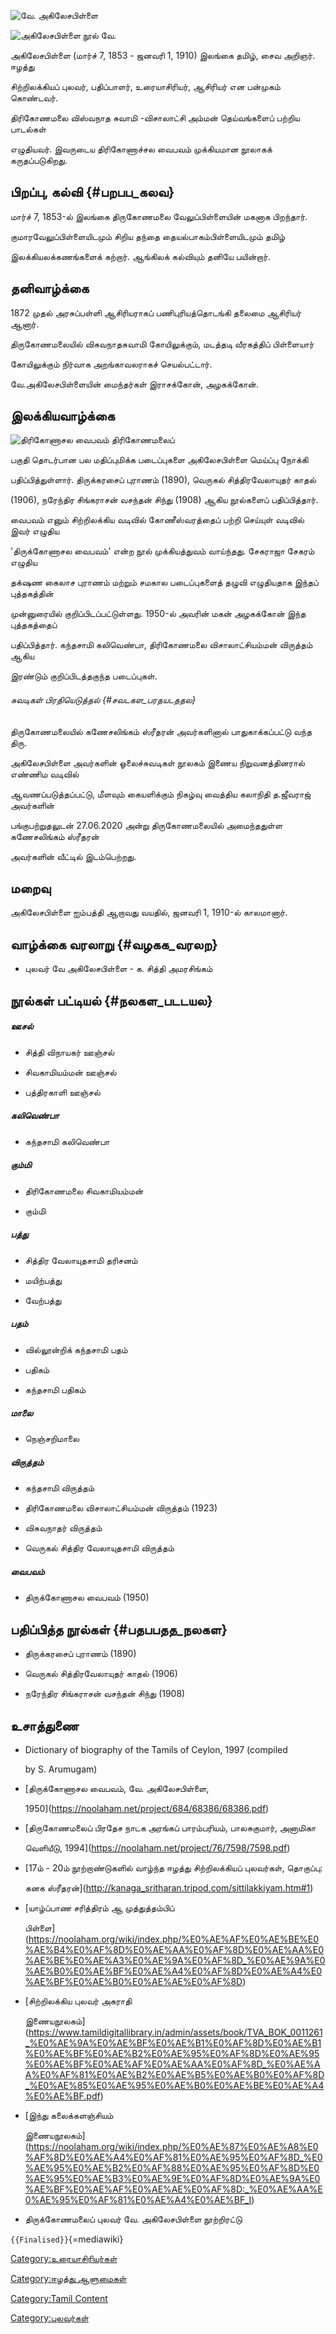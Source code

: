 ![வே. அகிலேசபிள்ளை](வே._அகிலேசபிள்ளை-modified.jpg "வே. அகிலேசபிள்ளை")
![அகிலேசபிள்ளை நூல்](Akilesapillai-book_1.png "அகிலேசபிள்ளை நூல்") வே.
அகிலேசபிள்ளை (மார்ச் 7, 1853 - ஜனவரி 1, 1910) இலங்கை தமிழ், சைவ அறிஞர். ஈழத்து
சிற்றிலக்கியப் புலவர், பதிப்பாளர், உரையாசிரியர், ஆசிரியர் என பன்முகம் கொண்டவர்.
திரிகோணமலை விஸ்வநாத சுவாமி -விசாலாட்சி அம்மன் தெய்வங்களைப் பற்றிய பாடல்கள்
எழுதியவர். இவருடைய திரிகோணாச்சல வைபவம் முக்கியமான நூலாகக் கருதப்படுகிறது.

## பிறப்பு, கல்வி {#பறபப_கலவ}

மார்ச் 7, 1853-ல் இலங்கை திருகோணமலை வேலுப்பிள்ளையின் மகனாக பிறந்தார்.
குமாரவேலுப்பிள்ளையிடமும் சிறிய தந்தை தையல்பாகம்பிள்ளையிடமும் தமிழ்
இலக்கியலக்கணங்களைக் கற்றார். ஆங்கிலக் கல்வியும் தனியே பயின்றார்.

## தனிவாழ்க்கை

1872 முதல் அரசுப்பள்ளி ஆசிரியராகப் பணிபுரியத்தொடங்கி தலைமை ஆசிரியர் ஆனார்.
திருகோணமலையில் விசுவநாதசுவாமி கோயிலுக்கும், மடத்தடி வீரகத்திப் பிள்ளையார்
கோயிலுக்கும் நிர்வாக அறங்காவலராகச் செயல்பட்டார்.

வே.அகிலேசபிள்ளையின் மைந்தர்கள் இராசக்கோன், அழகக்கோன்.

## இலக்கியவாழ்க்கை

![திரிகோணாசல வைபவம்](திரிகோணாசல_வைபவம்.jpg "திரிகோணாசல வைபவம்") திரிகோணமலைப்
பகுதி தொடர்பான பல மதிப்புமிக்க படைப்புகளை அகிலேசபிள்ளை மெய்ப்பு நோக்கி
பதிப்பித்துள்ளார். திருக்கரசைப் புராணம் (1890), வெருகல் சித்திரவேலாயுதர் காதல்
(1906), நரேந்திர சிங்கராசன் வசந்தன் சிந்து (1908) ஆகிய நூல்களைப் பதிப்பித்தார்.

வைபவம் எனும் சிற்றிலக்கிய வடிவில் கோணீஸ்வரத்தைப் பற்றி செய்யுள் வடிவில் இவர் எழுதிய
'திருக்கோணாசல வைபவம்' என்ற நூல் முக்கியத்துவம் வாய்ந்தது. சேகராஜா சேகரம் எழுதிய
தக்‌ஷண கைலாச புராணம் மற்றும் சமகால படைப்புகளைத் தழுவி எழுதியதாக இந்தப் புத்தகத்தின்
முன்னுரையில் குறிப்பிடப்பட்டுள்ளது. 1950-ல் அவரின் மகன் அழகக்கோன் இந்த புத்தகத்தைப்
பதிப்பித்தார். கந்தசாமி கலிவெண்பா, திரிகோணமலை விசாலாட்சியம்மன் விருத்தம் ஆகிய
இரண்டும் குறிப்பிடத்தகுந்த படைப்புகள்.

###### சுவடிகள் பிரதியெடுத்தல் {#சவடகள_பரதயடததல}

திருகோணமலையில் கணேசலிங்கம் ஸ்ரீதரன் அவர்களினால் பாதுகாக்கப்பட்டு வந்த திரு.
அகிலேசபிள்ளை அவர்களின் ஓலைச்சுவடிகள் நூலகம் இணைய நிறுவனத்தினரால் எண்ணிம வடிவில்
ஆவணப்படுத்தப்பட்டு, மீளவும் கையளிக்கும் நிகழ்வு வைத்திய கலாநிதி த.ஜீவராஜ் அவர்களின்
பங்குபற்றுதலுடன் 27.06.2020 அன்று திருகோணமலையில் அமைந்ததுள்ள கணேசலிங்கம் ஸ்ரீதரன்
அவர்களின் வீட்டில் இடம்பெற்றது.

## மறைவு

அகிலேசபிள்ளை ஐம்பத்தி ஆறாவது வயதில், ஜனவரி 1, 1910-ல் காலமானார்.

## வாழ்க்கை வரலாறு {#வழகக_வரலற}

-   புலவர் வே அகிலேசபிள்ளை - க. சித்தி அமரசிங்கம்

## நூல்கள் பட்டியல் {#நலகள_படடயல}

##### ஊசல்

-   சித்தி விநாயகர் ஊஞ்சல்
-   சிவகாமியம்மன் ஊஞ்சல்
-   பத்திரகாளி ஊஞ்சல்

##### கலிவெண்பா

-   கந்தசாமி கலிவெண்பா

##### கும்மி

-   திரிகோணமலை சிவகாமியம்மன்
-   கும்மி

##### பத்து

-   சித்திர வேலாயுதசாமி தரிசனம்
-   மயிற்பத்து
-   வேற்பத்து

##### பதம்

-   வில்லூன்றிக் கந்தசாமி பதம்
-   பதிகம்
-   கந்தசாமி பதிகம்

##### மாலை

-   நெஞ்சறிமாலை

##### விருத்தம்

-   கந்தசாமி விருத்தம்
-   திரிகோணமலை விசாலாட்சியம்மன் விருத்தம் (1923)
-   விசுவநாதர் விருத்தம்
-   வெருகல் சித்திர வேலாயுதசாமி விருத்தம்

##### வைபவம்

-   திருக்கோணாசல வைபவம் (1950)

## பதிப்பித்த நூல்கள் {#பதபபதத_நலகள}

-   திருக்கரசைப் புராணம் (1890)
-   வெருகல் சித்திரவேலாயுதர் காதல் (1906)
-   நரேந்திர சிங்கராசன் வசந்தன் சிந்து (1908)

## உசாத்துணை

-   Dictionary of biography of the Tamils of Ceylon, 1997 (compiled
    by S. Arumugam)
-   [திருக்கோணாசல வைபவம், வே. அகிலேசபிள்ளை,
    1950](https://noolaham.net/project/684/68386/68386.pdf)
-   [திருகோணமலைப் பிரதேச நாடக அரங்கப் பாரம்பரியம், பாலசுகுமார், அனாமிகா
    வெளியீடு, 1994](https://noolaham.net/project/76/7598/7598.pdf)
-   [17ம் - 20ம் நூற்றாண்டுகளில் வாழ்ந்த ஈழத்து சிற்றிலக்கியப் புலவர்கள், தொகுப்பு:
    கனக ஸ்ரீதரன்](http://kanaga_sritharan.tripod.com/sittilakkiyam.htm#1)
-   [யாழ்ப்பாண சரித்திரம் ஆ முத்துத்தம்பிப்
    பிள்ளை](https://noolaham.org/wiki/index.php/%E0%AE%AF%E0%AE%BE%E0%AE%B4%E0%AF%8D%E0%AE%AA%E0%AF%8D%E0%AE%AA%E0%AE%BE%E0%AE%A3%E0%AE%9A%E0%AF%8D_%E0%AE%9A%E0%AE%B0%E0%AE%BF%E0%AE%A4%E0%AF%8D%E0%AE%A4%E0%AE%BF%E0%AE%B0%E0%AE%AE%E0%AF%8D)
-   [சிற்றிலக்கிய புலவர் அகராதி
    இணையநூலகம்](https://www.tamildigitallibrary.in/admin/assets/book/TVA_BOK_0011261_%E0%AE%9A%E0%AE%BF%E0%AE%B1%E0%AF%8D%E0%AE%B1%E0%AE%BF%E0%AE%B2%E0%AE%95%E0%AF%8D%E0%AE%95%E0%AE%BF%E0%AE%AF%E0%AE%AA%E0%AF%8D_%E0%AE%AA%E0%AF%81%E0%AE%B2%E0%AE%B5%E0%AE%B0%E0%AF%8D_%E0%AE%85%E0%AE%95%E0%AE%B0%E0%AE%BE%E0%AE%A4%E0%AE%BF.pdf)
-   [இந்து கலைக்களஞ்சியம்
    இணையநூலகம்](https://noolaham.org/wiki/index.php/%E0%AE%87%E0%AE%A8%E0%AF%8D%E0%AE%A4%E0%AF%81%E0%AE%95%E0%AF%8D_%E0%AE%95%E0%AE%B2%E0%AF%88%E0%AE%95%E0%AF%8D%E0%AE%95%E0%AE%B3%E0%AE%9E%E0%AF%8D%E0%AE%9A%E0%AE%BF%E0%AE%AF%E0%AE%AE%E0%AF%8D:_%E0%AE%AA%E0%AE%95%E0%AF%81%E0%AE%A4%E0%AE%BF_I)
-   திருக்கோணமலைப் புலவர் வே. அகிலேசபிள்ளை நூற்றிரட்டு

`{{Finalised}}`{=mediawiki}

[Category:உரையாசிரியர்கள்](Category:உரையாசிரியர்கள் "wikilink")
[Category:ஈழத்து ஆளுமைகள்](Category:ஈழத்து_ஆளுமைகள் "wikilink")
[Category:Tamil Content](Category:Tamil_Content "wikilink")
[Category:புலவர்கள்](Category:புலவர்கள் "wikilink")
